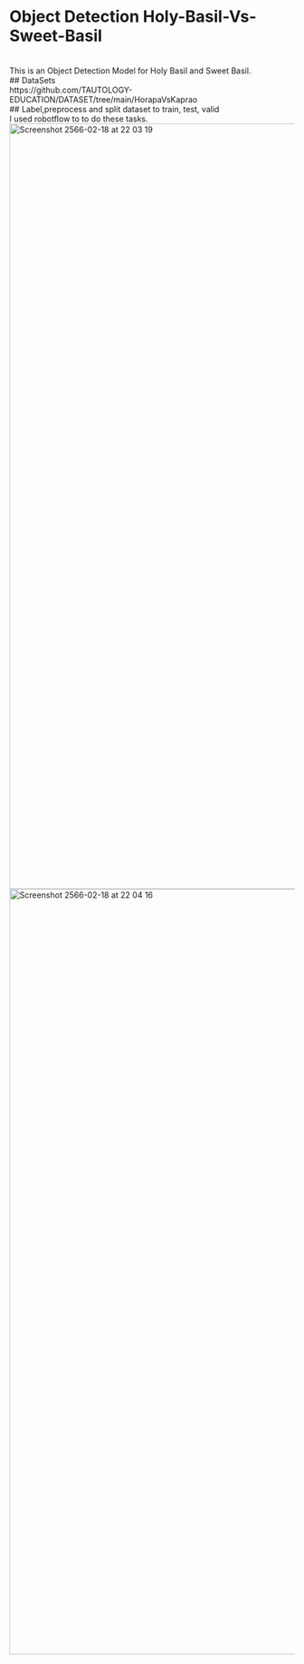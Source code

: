 # Object Detection Holy-Basil-Vs-Sweet-Basil
<br/>
This is an Object Detection Model for Holy Basil and Sweet Basil.
<br/>
## DataSets
<br/>
https://github.com/TAUTOLOGY-EDUCATION/DATASET/tree/main/HorapaVsKaprao
<br/>
## Label,preprocess and split dataset to train, test, valid
<br/>
I used robotflow to to do these tasks.
<br/>
<img width="1352" alt="Screenshot 2566-02-18 at 22 03 19" src="https://user-images.githubusercontent.com/57711760/219872896-762556fb-0302-4127-8b37-020f6b37235a.png">
<img width="1352" alt="Screenshot 2566-02-18 at 22 04 16" src="https://user-images.githubusercontent.com/57711760/219872966-ba510ab6-e2ba-4e62-8443-8f64a98437b7.png">
